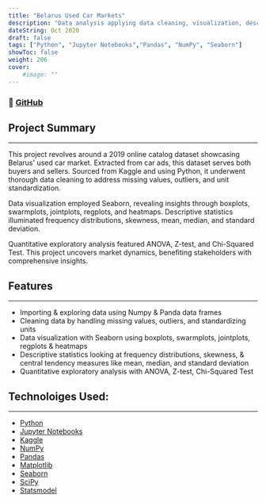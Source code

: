 ```yaml
---
title: "Belarus Used Car Markets"
description: "Data analysis applying data cleaning, visualization, descriptive statistics & quantitative exploratory analysis"
dateString: Oct 2020
draft: false
tags: ["Python", "Jupyter Notebooks","Pandas", "NumPy", "Seaborn"]
showToc: false
weight: 206
cover:
    #image: ""
--- 
```

### 🔗 [GitHub](https://github.com/gabrielaliera/BelarusUsedCars-Data_Analytics_Project)

## Project Summary
***
This project revolves around a 2019 online catalog dataset showcasing Belarus' used car market. Extracted from car ads, this dataset serves both buyers and sellers. Sourced from Kaggle and using Python, it underwent thorough data cleaning to address missing values, outliers, and unit standardization.

Data visualization employed Seaborn, revealing insights through boxplots, swarmplots, jointplots, regplots, and heatmaps. Descriptive statistics illuminated frequency distributions, skewness, mean, median, and standard deviation.

Quantitative exploratory analysis featured ANOVA, Z-test, and Chi-Squared Test. This project uncovers market dynamics, benefiting stakeholders with comprehensive insights.

## Features
***
- Importing & exploring data using Numpy & Panda data frames
- Cleaning data by handling missing values, outliers, and standardizing units
- Data visualization with Seaborn using boxplots, swarmplots, jointplots, regplots & heatmaps
- Descriptive statistics looking at frequency distributions, skewness, & central tendency measures like mean, median, and standard deviation
- Quantitative exploratory analysis with ANOVA, Z-test, Chi-Squared Test

## Technoloiges Used:
***
<ul>
  <li><a href="https://www.python.org/">Python</a></li>
  <li><a href="https://jupyter.org/">Jupyter Notebooks</a></li>
  <li><a href="https://www.kaggle.com/">Kaggle</a></li>
  <li><a href="https://numpy.org/">NumPy</a></li>
  <li><a href="https://pandas.pydata.org/">Pandas</a></li>
  <li><a href="https://matplotlib.org/">Matplotlib</a></li>
  <li><a href="https://seaborn.pydata.org/">Seaborn</a></li>
  <li><a href="https://scipy.org/">SciPy</a></li>
  <li><a href="https://www.statsmodels.org/stable/index.html">Statsmodel</a></li>
</ul>